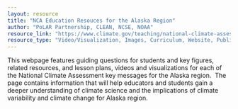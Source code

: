 ```yaml
---
layout: resource
title: "NCA Education Resouces for the Alaska Region"
author: "PoLAR Partnership, CLEAN, NCSE, NOAA"
resource_link: "https://www.climate.gov/teaching/national-climate-assessment-resources-educators..."
resource_type: "Video/Visualization, Images, Curriculum, Website, Publication, Data"
---
```


This webpage features guiding questions for students and key figures, related resources, and lesson plans, videos and visualizations for each of the National Climate Assessment key messages for the Alaska region.  The page contains information that will help educators and students gain a deeper understanding of climate science and the implications of climate variability and climate change for Alaska region.